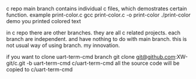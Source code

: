 c repo main branch contains individual c files, which demostrates certain function.
example print-color.c
gcc print-color.c -o print-color
./print-color
demo you printed colored text

in c repo there are other branches. they are all c related projects. each branch are independent. and have nothing to do with main branch.
this is not usual way of using branch. my innovation.

if you want to clone uart-term-cmd branch
git clone git@github.com:XW-git/c.git -b uart-term-cmd c/uart-term-cmd
all the source code will be copied to c/uart-term-cmd

